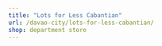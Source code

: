 ```yaml
---
title: "Lots for Less Cabantian"
url: /davao-city/lots-for-less-cabantian/
shop: department store
---
```

